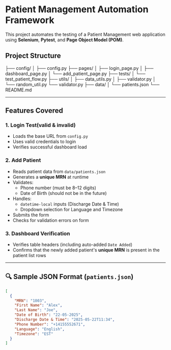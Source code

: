 # Patient Management Automation Framework

This project automates the testing of a Patient Management web application using **Selenium**, **Pytest**, and **Page Object Model (POM)**.

## Project Structure
├── config/
│ ├── config.py
├── pages/
│ ├── login_page.py
│ ├── dashboard_page.py
│ └── add_patient_page.py
├── tests/
│ └── test_patient_flow.py
├── utils/
│ ├── data_utils.py
│ ├── validator.py
│ └── random_util.py
  └── validator.py
├── data/
│ └── patients.json
└── README.md


---

## Features Covered

### 1. **Login Test(valid & invalid)**
- Loads the base URL from `config.py`
- Uses valid credentials to login
- Verifies successful dashboard load

### 2. **Add Patient**
- Reads patient data from `data/patients.json`
- Generates a **unique MRN** at runtime
- Validates:
  - Phone number (must be 8–12 digits)
  - Date of Birth (should not be in the future)
- Handles:
  - `datetime-local` inputs (Discharge Date & Time)
  - Dropdown selection for Language and Timezone
- Submits the form
- Checks for validation errors on form

### 3. **Dashboard Verification**
- Verifies table headers (including auto-added `Date Added`)
- Confirms that the newly added patient's **unique MRN** is present in the patient list rows

---

## 🔍 Sample JSON Format (`patients.json`)

```json
[
  {
    "MRN": "1003",
    "First Name": "Alex",
    "Last Name": "Joe",
    "Date of Birth": "22-05-2025",
    "Discharge Date & Time": "2025-05-22T11:34",
    "Phone Number": "+14155552671",
    "Language": "English",
    "Timezone": "EST"
  }
]

